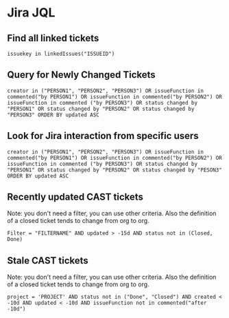 # Jira JQL

## Find all linked tickets

```
issuekey in linkedIssues("ISSUEID")
```

## Query for Newly Changed Tickets

```
creator in ("PERSON1", "PERSON2", "PERSON3") OR issueFunction in commented("by PERSON1") OR issueFunction in commented("by PERSON2") OR issueFunction in commented ("by PERSON3") OR status changed by "PERSON1" OR status changed by "PERSON2" OR status changed by "PERSON3" ORDER BY updated ASC
```

## Look for Jira interaction from specific users

```
creator in ("PERSON1", "PERSON2", "PERSON3") OR issueFunction in commented("by PERSON1") OR issueFunction in commented("by PERSON2") OR issueFunction in commented ("by PERSON3") OR status changed by "PERSON1" OR status changed by "PERSON2" OR status changed by "PESON3" ORDER BY updated ASC
```

## Recently updated CAST tickets

Note: you don't need a filter, you can use other criteria.  Also the definition of a closed ticket tends to change from org to org.

`Filter = "FILTERNAME" AND updated > -15d AND status not in (Closed, Done)`

## Stale CAST tickets

Note: you don't need a filter, you can use other criteria.  Also the definition of a closed ticket tends to change from org to org.

```
project = 'PROJECT' AND status not in ("Done", "Closed") AND created < -10d AND updated < -10d AND issueFunction not in commented("after -10d")
```
